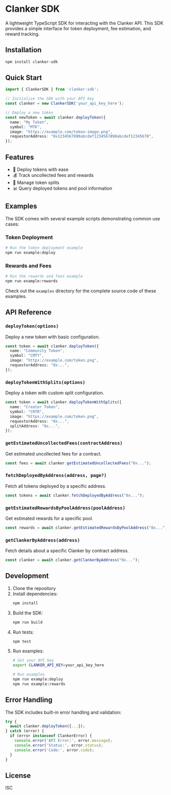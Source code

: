 # Clanker SDK

A lightweight TypeScript SDK for interacting with the Clanker API. This SDK provides a simple interface for token deployment, fee estimation, and reward tracking.

## Installation

```bash
npm install clanker-sdk
```

## Quick Start

```typescript
import { ClankerSDK } from 'clanker-sdk';

// Initialize the SDK with your API key
const clanker = new ClankerSDK('your_api_key_here');

// Deploy a new token
const newToken = await clanker.deployToken({
  name: "My Token",
  symbol: "MTK",
  image: "https://example.com/token-image.png",
  requestorAddress: "0x1234567890abcdef1234567890abcdef12345678",
});
```

## Features

- 🚀 Deploy tokens with ease
- 💰 Track uncollected fees and rewards
- 🔄 Manage token splits
- 📊 Query deployed tokens and pool information

## Examples

The SDK comes with several example scripts demonstrating common use cases:

### Token Deployment
```bash
# Run the token deployment example
npm run example:deploy
```

### Rewards and Fees
```bash
# Run the rewards and fees example
npm run example:rewards
```

Check out the `examples` directory for the complete source code of these examples.

## API Reference

### `deployToken(options)`
Deploy a new token with basic configuration.

```typescript
const token = await clanker.deployToken({
  name: "Community Token",
  symbol: "CMTY",
  image: "https://example.com/token.png",
  requestorAddress: "0x...",
});
```

### `deployTokenWithSplits(options)`
Deploy a token with custom split configuration.

```typescript
const token = await clanker.deployTokenWithSplits({
  name: "Creator Token",
  symbol: "CRTR",
  image: "https://example.com/token.png",
  requestorAddress: "0x...",
  splitAddress: "0x...",
});
```

### `getEstimatedUncollectedFees(contractAddress)`
Get estimated uncollected fees for a contract.

```typescript
const fees = await clanker.getEstimatedUncollectedFees("0x...");
```

### `fetchDeployedByAddress(address, page?)`
Fetch all tokens deployed by a specific address.

```typescript
const tokens = await clanker.fetchDeployedByAddress("0x...");
```

### `getEstimatedRewardsByPoolAddress(poolAddress)`
Get estimated rewards for a specific pool.

```typescript
const rewards = await clanker.getEstimatedRewardsByPoolAddress("0x...");
```

### `getClankerByAddress(address)`
Fetch details about a specific Clanker by contract address.

```typescript
const clanker = await clanker.getClankerByAddress("0x...");
```

## Development

1. Clone the repository
2. Install dependencies:
   ```bash
   npm install
   ```
3. Build the SDK:
   ```bash
   npm run build
   ```
4. Run tests:
   ```bash
   npm test
   ```
5. Run examples:
   ```bash
   # Set your API key
   export CLANKER_API_KEY=your_api_key_here
   
   # Run examples
   npm run example:deploy
   npm run example:rewards
   ```

## Error Handling

The SDK includes built-in error handling and validation:

```typescript
try {
  await clanker.deployToken({...});
} catch (error) {
  if (error instanceof ClankerError) {
    console.error('API Error:', error.message);
    console.error('Status:', error.status);
    console.error('Code:', error.code);
  }
}
```

## License

ISC 